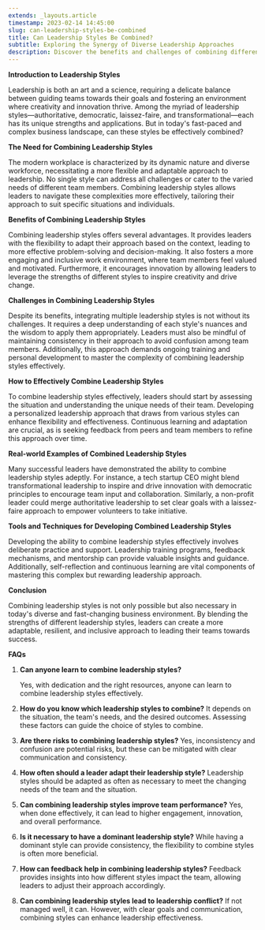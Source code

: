 ```yaml
---
extends: _layouts.article
timestamp: 2023-02-14 14:45:00
slug: can-leadership-styles-be-combined
title: Can Leadership Styles Be Combined?
subtitle: Exploring the Synergy of Diverse Leadership Approaches
description: Discover the benefits and challenges of combining different leadership styles to enhance flexibility, engagement, and problem-solving in the modern workplace. Learn how leaders can adapt their approach for improved team performance and innovation.
---
```


**Introduction to Leadership Styles**

Leadership is both an art and a science, requiring a delicate balance between guiding teams towards their goals and fostering an environment where creativity and innovation thrive. Among the myriad of leadership styles—authoritative, democratic, laissez-faire, and transformational—each has its unique strengths and applications. But in today's fast-paced and complex business landscape, can these styles be effectively combined?

**The Need for Combining Leadership Styles**

The modern workplace is characterized by its dynamic nature and diverse workforce, necessitating a more flexible and adaptable approach to leadership. No single style can address all challenges or cater to the varied needs of different team members. Combining leadership styles allows leaders to navigate these complexities more effectively, tailoring their approach to suit specific situations and individuals.

**Benefits of Combining Leadership Styles**

Combining leadership styles offers several advantages. It provides leaders with the flexibility to adapt their approach based on the context, leading to more effective problem-solving and decision-making. It also fosters a more engaging and inclusive work environment, where team members feel valued and motivated. Furthermore, it encourages innovation by allowing leaders to leverage the strengths of different styles to inspire creativity and drive change.

**Challenges in Combining Leadership Styles**

Despite its benefits, integrating multiple leadership styles is not without its challenges. It requires a deep understanding of each style's nuances and the wisdom to apply them appropriately. Leaders must also be mindful of maintaining consistency in their approach to avoid confusion among team members. Additionally, this approach demands ongoing training and personal development to master the complexity of combining leadership styles effectively.

**How to Effectively Combine Leadership Styles**

To combine leadership styles effectively, leaders should start by assessing the situation and understanding the unique needs of their team. Developing a personalized leadership approach that draws from various styles can enhance flexibility and effectiveness. Continuous learning and adaptation are crucial, as is seeking feedback from peers and team members to refine this approach over time.

**Real-world Examples of Combined Leadership Styles**

Many successful leaders have demonstrated the ability to combine leadership styles adeptly. For instance, a tech startup CEO might blend transformational leadership to inspire and drive innovation with democratic principles to encourage team input and collaboration. Similarly, a non-profit leader could merge authoritative leadership to set clear goals with a laissez-faire approach to empower volunteers to take initiative.

**Tools and Techniques for Developing Combined Leadership Styles**

Developing the ability to combine leadership styles effectively involves deliberate practice and support. Leadership training programs, feedback mechanisms, and mentorship can provide valuable insights and guidance. Additionally, self-reflection and continuous learning are vital components of mastering this complex but rewarding leadership approach.

**Conclusion**

Combining leadership styles is not only possible but also necessary in today's diverse and fast-changing business environment. By blending the strengths of different leadership styles, leaders can create a more adaptable, resilient, and inclusive approach to leading their teams towards success.

**FAQs**

1. **Can anyone learn to combine leadership styles?**


   Yes, with dedication and the right resources, anyone can learn to combine leadership styles effectively.

2. **How do you know which leadership styles to combine?**
   It depends on the situation, the team's needs, and the desired outcomes. Assessing these factors can guide the choice of styles to combine.

3. **Are there risks to combining leadership styles?**
   Yes, inconsistency and confusion are potential risks, but these can be mitigated with clear communication and consistency.

4. **How often should a leader adapt their leadership style?**
   Leadership styles should be adapted as often as necessary to meet the changing needs of the team and the situation.

5. **Can combining leadership styles improve team performance?**
   Yes, when done effectively, it can lead to higher engagement, innovation, and overall performance.

6. **Is it necessary to have a dominant leadership style?**
   While having a dominant style can provide consistency, the flexibility to combine styles is often more beneficial.

7. **How can feedback help in combining leadership styles?**
   Feedback provides insights into how different styles impact the team, allowing leaders to adjust their approach accordingly.

8. **Can combining leadership styles lead to leadership conflict?**
   If not managed well, it can. However, with clear goals and communication, combining styles can enhance leadership effectiveness.

